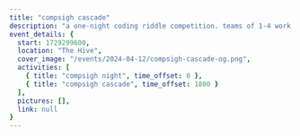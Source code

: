 ```yaml
---
title: "compsigh cascade"
description: "a one-night coding riddle competition. teams of 1-4 work to solve a series of riddles the fastest for $100. come enjoy the challenge, or just hang out at compsigh night!"
event_details: {
  start: 1729299600,
  location: "The Hive",
  cover_image: "/events/2024-04-12/compsigh-cascade-og.png",
  activities: [
    { title: "compsigh night", time_offset: 0 },
    { title: "compsigh cascade", time_offset: 1800 }
  ],
  pictures: [],
  link: null
}
---
```

